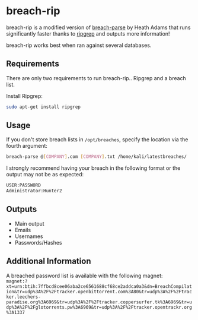 # breach-rip

breach-rip is a modified version of [breach-parse](https://github.com/hmaverickadams/breach-parse) by Heath Adams that runs significantly faster thanks to [ripgrep](https://github.com/BurntSushi/ripgrep) and outputs more information! 

breach-rip works best when ran against several databases. 

## Requirements

There are only two requirements to run breach-rip.. Ripgrep and a breach list. 

Install Ripgrep: 

```bash
sudo apt-get install ripgrep
```

## Usage
If you don't store breach lists in `/opt/breaches`, specify the location via the fourth argument: 

```bash
breach-parse @[COMPANY].com [COMPANY].txt /home/kali/latestbreaches/
```

I strongly recommend having your breach in the following format or the output may not be as expected: 

```bash
USER:PASSWORD
Administrator:Hunter2
```

## Outputs
* Main output
* Emails
* Usernames
* Passwords/Hashes

## Additional Information 

A breached password list is available with the following magnet: \
`magnet:?xt=urn:btih:7ffbcd8cee06aba2ce6561688cf68ce2addca0a3&dn=BreachCompilation&tr=udp%3A%2F%2Ftracker.openbittorrent.com%3A80&tr=udp%3A%2F%2Ftracker.leechers-paradise.org%3A6969&tr=udp%3A%2F%2Ftracker.coppersurfer.tk%3A6969&tr=udp%3A%2F%2Fglotorrents.pw%3A6969&tr=udp%3A%2F%2Ftracker.opentrackr.org%3A1337`
